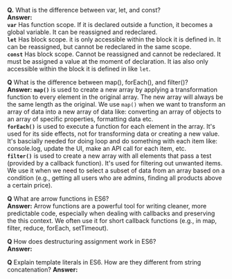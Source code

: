 **Q.** What is the difference between var, let, and const?  
**Answer:**  
**`var`** Has function scope. If it is declared outside a function, it becomes a global variable. It can be reassigned and redeclared.  
**`let`** Has block scope. it is only accessible within the block it is defined in. It can be reassigned, but cannot be redeclared in the same scope.  
**`const`** Has block scope. Cannot be reassigned and cannot be redeclared. It must be assigned a value at the moment of declaration. It ias also only accessible within the block it is defined in like `let`.
  
**Q** What is the difference between map(), forEach(), and filter()?  
**Answer:**  **`map()`** is used to create a new array by applying a transformation function to every element in the original array. The new array will always be the same length as the original.  We use `map()` when we want to transform an array of data into a new array of data like: converting an array of objects to an array of specific properties, formatting data etc.  
**`forEach()`** is used to execute a function for each element in the array. It's used for its side effects, not for transforming data or creating a new value. It's bascially needed for doing loop and do something with each item like: console.log, update the UI, make an API call for each item, etc.  
**`filter()`** is used to create a new array with all elements that pass a test (provided by a callback function). It's used for filtering out unwanted items. We use it when we need to select a subset of data from an array based on a condition (e.g., getting all users who are admins, finding all products above a certain price).

**Q** What are arrow functions in ES6?  
**Answer:**  Arrow functions are a powerful tool for writing cleaner, more predictable code, especially when dealing with callbacks and preserving the this context. We often use it for short callback functions (e.g., in map, filter, reduce, forEach, setTimeout). 

**Q** How does destructuring assignment work in ES6?  
**Answer:**  

**Q** Explain template literals in ES6. How are they different from string concatenation?
**Answer:**  